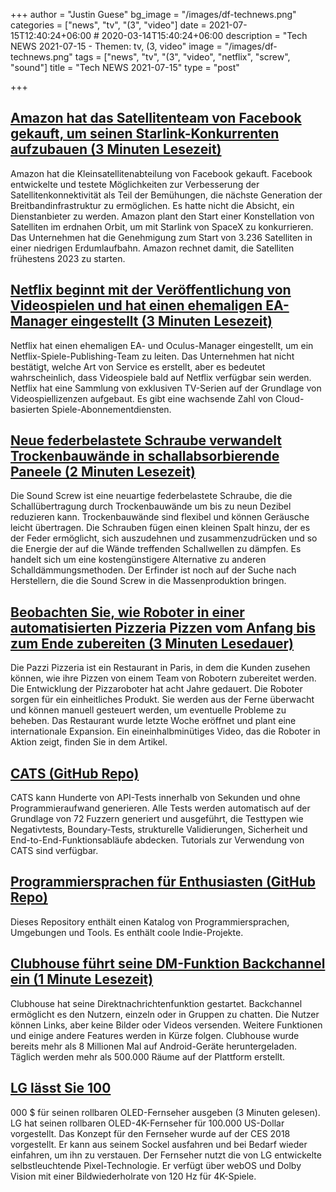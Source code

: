 +++
author = "Justin Guese"
bg_image = "/images/df-technews.png"
categories = ["news", "tv", "(3", "video"]
date = 2021-07-15T12:40:24+06:00 # 2020-03-14T15:40:24+06:00
description = "Tech NEWS 2021-07-15 - Themen: tv, (3, video"
image = "/images/df-technews.png"
tags = ["news", "tv", "(3", "video", "netflix", "screw", "sound"]
title = "Tech NEWS 2021-07-15"
type = "post"

+++

## [Amazon hat das Satellitenteam von Facebook gekauft, um seinen Starlink-Konkurrenten aufzubauen (3 Minuten Lesezeit)](https://arstechnica.com/information-technology/2021/07/amazon-bought-facebooks-satellite-team-to-help-build-its-starlink-competitor/)

 Amazon hat die Kleinsatellitenabteilung von Facebook gekauft. Facebook entwickelte und testete Möglichkeiten zur Verbesserung der Satellitenkonnektivität als Teil der Bemühungen, die nächste Generation der Breitbandinfrastruktur zu ermöglichen. Es hatte nicht die Absicht, ein Dienstanbieter zu werden. Amazon plant den Start einer Konstellation von Satelliten im erdnahen Orbit, um mit Starlink von SpaceX zu konkurrieren. Das Unternehmen hat die Genehmigung zum Start von 3.236 Satelliten in einer niedrigen Erdumlaufbahn. Amazon rechnet damit, die Satelliten frühestens 2023 zu starten.

## [Netflix beginnt mit der Veröffentlichung von Videospielen und hat einen ehemaligen EA-Manager eingestellt (3 Minuten Lesezeit)](https://arstechnica.com/gaming/2021/07/netflix-will-start-publishing-video-games-has-hired-former-ea-exec/)

 Netflix hat einen ehemaligen EA- und Oculus-Manager eingestellt, um ein Netflix-Spiele-Publishing-Team zu leiten. Das Unternehmen hat nicht bestätigt, welche Art von Service es erstellt, aber es bedeutet wahrscheinlich, dass Videospiele bald auf Netflix verfügbar sein werden. Netflix hat eine Sammlung von exklusiven TV-Serien auf der Grundlage von Videospiellizenzen aufgebaut. Es gibt eine wachsende Zahl von Cloud-basierten Spiele-Abonnementdiensten.

## [Neue federbelastete Schraube verwandelt Trockenbauwände in schallabsorbierende Paneele (2 Minuten Lesezeit)](https://gizmodo.com/new-spring-loaded-screw-turns-drywall-into-sound-absorb-1847280616)

 Die Sound Screw ist eine neuartige federbelastete Schraube, die die Schallübertragung durch Trockenbauwände um bis zu neun Dezibel reduzieren kann. Trockenbauwände sind flexibel und können Geräusche leicht übertragen. Die Schrauben fügen einen kleinen Spalt hinzu, der es der Feder ermöglicht, sich auszudehnen und zusammenzudrücken und so die Energie der auf die Wände treffenden Schallwellen zu dämpfen. Es handelt sich um eine kostengünstigere Alternative zu anderen Schalldämmungsmethoden. Der Erfinder ist noch auf der Suche nach Herstellern, die die Sound Screw in die Massenproduktion bringen.

## [Beobachten Sie, wie Roboter in einer automatisierten Pizzeria Pizzen vom Anfang bis zum Ende zubereiten (3 Minuten Lesedauer)](https://singularityhub.com/2021/07/14/watch-robots-make-pizzas-from-start-to-finish-at-an-automated-pizzeria/)

 Die Pazzi Pizzeria ist ein Restaurant in Paris, in dem die Kunden zusehen können, wie ihre Pizzen von einem Team von Robotern zubereitet werden. Die Entwicklung der Pizzaroboter hat acht Jahre gedauert. Die Roboter sorgen für ein einheitliches Produkt. Sie werden aus der Ferne überwacht und können manuell gesteuert werden, um eventuelle Probleme zu beheben. Das Restaurant wurde letzte Woche eröffnet und plant eine internationale Expansion. Ein eineinhalbminütiges Video, das die Roboter in Aktion zeigt, finden Sie in dem Artikel.

## [CATS (GitHub Repo)](https://github.com/Endava/cats)

 CATS kann Hunderte von API-Tests innerhalb von Sekunden und ohne Programmieraufwand generieren. Alle Tests werden automatisch auf der Grundlage von 72 Fuzzern generiert und ausgeführt, die Testtypen wie Negativtests, Boundary-Tests, strukturelle Validierungen, Sicherheit und End-to-End-Funktionsabläufe abdecken. Tutorials zur Verwendung von CATS sind verfügbar.

## [Programmiersprachen für Enthusiasten (GitHub Repo)](https://github.com/prathyvsh/pl-catalog)

 Dieses Repository enthält einen Katalog von Programmiersprachen, Umgebungen und Tools. Es enthält coole Indie-Projekte.

## [Clubhouse führt seine DM-Funktion Backchannel ein (1 Minute Lesezeit)](https://www.theverge.com/2021/7/14/22576771/clubhouse-dm-backchannel-update-message)

 Clubhouse hat seine Direktnachrichtenfunktion gestartet. Backchannel ermöglicht es den Nutzern, einzeln oder in Gruppen zu chatten. Die Nutzer können Links, aber keine Bilder oder Videos versenden. Weitere Funktionen und einige andere Features werden in Kürze folgen. Clubhouse wurde bereits mehr als 8 Millionen Mal auf Android-Geräte heruntergeladen. Täglich werden mehr als 500.000 Räume auf der Plattform erstellt.

## [LG lässt Sie 100](https://screenrant.com/lg-rollable-oled-r-tv-available-price-design-features/)

000 $ für seinen rollbaren OLED-Fernseher ausgeben (3 Minuten gelesen). LG hat seinen rollbaren OLED-4K-Fernseher für 100.000 US-Dollar vorgestellt. Das Konzept für den Fernseher wurde auf der CES 2018 vorgestellt. Er kann aus seinem Sockel ausfahren und bei Bedarf wieder einfahren, um ihn zu verstauen. Der Fernseher nutzt die von LG entwickelte selbstleuchtende Pixel-Technologie. Er verfügt über webOS und Dolby Vision mit einer Bildwiederholrate von 120 Hz für 4K-Spiele.

